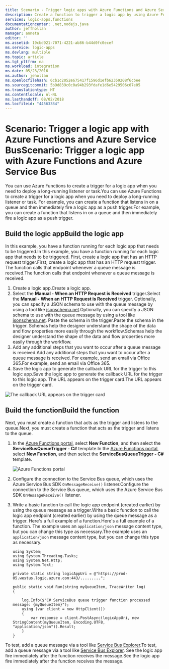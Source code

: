 ```yaml
---
title: Scenario - Trigger logic apps with Azure Functions and Azure Service Bus | Microsoft Docs
description: Create a function to trigger a logic app by using Azure Functions and Azure Service Bus
services: logic-apps,functions
documentationcenter: .net,nodejs,java
author: jeffhollan
manager: anneta
editor: ''
ms.assetid: 19cbd921-7071-4221-ab86-b44d0fc0ecef
ms.service: logic-apps
ms.devlang: multiple
ms.topic: article
ms.tgt_pltfrm: na
ms.workload: integration
ms.date: 05/23/2016
ms.author: jehollan
ms.openlocfilehash: 6cb1c2052e675417f1596d1efb62359208f6cbee
ms.sourcegitcommit: 5b9d839c0c0a94b293fdafe1d6e5429506c07e05
ms.translationtype: HT
ms.contentlocale: nl-NL
ms.lasthandoff: 08/02/2018
ms.locfileid: "44563384"
---
```

# <a name="scenario-trigger-a-logic-app-with-azure-functions-and-azure-service-bus"></a><span data-ttu-id="9ed33-103">Scenario: Trigger a logic app with Azure Functions and Azure Service Bus</span><span class="sxs-lookup"><span data-stu-id="9ed33-103">Scenario: Trigger a logic app with Azure Functions and Azure Service Bus</span></span>

<span data-ttu-id="9ed33-104">You can use Azure Functions to create a trigger for a logic app when you need to deploy a long-running listener or task.</span><span class="sxs-lookup"><span data-stu-id="9ed33-104">You can use Azure Functions to create a trigger for a logic app when you need to deploy a long-running listener or task.</span></span> <span data-ttu-id="9ed33-105">For example, you can create a function that listens in on a queue and then immediately fire a logic app as a push trigger.</span><span class="sxs-lookup"><span data-stu-id="9ed33-105">For example, you can create a function that listens in on a queue and then immediately fire a logic app as a push trigger.</span></span>

## <a name="build-the-logic-app"></a><span data-ttu-id="9ed33-106">Build the logic app</span><span class="sxs-lookup"><span data-stu-id="9ed33-106">Build the logic app</span></span>
<span data-ttu-id="9ed33-107">In this example, you have a function running for each logic app that needs to be triggered.</span><span class="sxs-lookup"><span data-stu-id="9ed33-107">In this example, you have a function running for each logic app that needs to be triggered.</span></span> <span data-ttu-id="9ed33-108">First, create a logic app that has an HTTP request trigger.</span><span class="sxs-lookup"><span data-stu-id="9ed33-108">First, create a logic app that has an HTTP request trigger.</span></span> <span data-ttu-id="9ed33-109">The function calls that endpoint whenever a queue message is received.</span><span class="sxs-lookup"><span data-stu-id="9ed33-109">The function calls that endpoint whenever a queue message is received.</span></span>  

1. <span data-ttu-id="9ed33-110">Create a logic app.</span><span class="sxs-lookup"><span data-stu-id="9ed33-110">Create a logic app.</span></span>
2. <span data-ttu-id="9ed33-111">Select the **Manual - When an HTTP Request is Received** trigger.</span><span class="sxs-lookup"><span data-stu-id="9ed33-111">Select the **Manual - When an HTTP Request is Received** trigger.</span></span>
   <span data-ttu-id="9ed33-112">Optionally, you can specify a JSON schema to use with the queue message by using a tool like [jsonschema.net](http://jsonschema.net).</span><span class="sxs-lookup"><span data-stu-id="9ed33-112">Optionally, you can specify a JSON schema to use with the queue message by using a tool like [jsonschema.net](http://jsonschema.net).</span></span> <span data-ttu-id="9ed33-113">Paste the schema in the trigger.</span><span class="sxs-lookup"><span data-stu-id="9ed33-113">Paste the schema in the trigger.</span></span> <span data-ttu-id="9ed33-114">Schemas help the designer understand the shape of the data and flow properties more easily through the workflow.</span><span class="sxs-lookup"><span data-stu-id="9ed33-114">Schemas help the designer understand the shape of the data and flow properties more easily through the workflow.</span></span>
2. <span data-ttu-id="9ed33-115">Add any additional steps that you want to occur after a queue message is received.</span><span class="sxs-lookup"><span data-stu-id="9ed33-115">Add any additional steps that you want to occur after a queue message is received.</span></span> <span data-ttu-id="9ed33-116">For example, send an email via Office 365.</span><span class="sxs-lookup"><span data-stu-id="9ed33-116">For example, send an email via Office 365.</span></span>  
3. <span data-ttu-id="9ed33-117">Save the logic app to generate the callback URL for the trigger to this logic app.</span><span class="sxs-lookup"><span data-stu-id="9ed33-117">Save the logic app to generate the callback URL for the trigger to this logic app.</span></span> <span data-ttu-id="9ed33-118">The URL appears on the trigger card.</span><span class="sxs-lookup"><span data-stu-id="9ed33-118">The URL appears on the trigger card.</span></span>

![The callback URL appears on the trigger card][1]

## <a name="build-the-function"></a><span data-ttu-id="9ed33-120">Build the function</span><span class="sxs-lookup"><span data-stu-id="9ed33-120">Build the function</span></span>
<span data-ttu-id="9ed33-121">Next, you must create a function that acts as the trigger and listens to the queue.</span><span class="sxs-lookup"><span data-stu-id="9ed33-121">Next, you must create a function that acts as the trigger and listens to the queue.</span></span>

1. <span data-ttu-id="9ed33-122">In the [Azure Functions portal](https://functions.azure.com/signin), select **New Function**, and then select the **ServiceBusQueueTrigger - C#** template.</span><span class="sxs-lookup"><span data-stu-id="9ed33-122">In the [Azure Functions portal](https://functions.azure.com/signin), select **New Function**, and then select the **ServiceBusQueueTrigger - C#** template.</span></span>
   
    ![Azure Functions portal][2]
2. <span data-ttu-id="9ed33-124">Configure the connection to the Service Bus queue, which uses the Azure Service Bus SDK `OnMessageReceive()` listener.</span><span class="sxs-lookup"><span data-stu-id="9ed33-124">Configure the connection to the Service Bus queue, which uses the Azure Service Bus SDK `OnMessageReceive()` listener.</span></span>
3. <span data-ttu-id="9ed33-125">Write a basic function to call the logic app endpoint (created earlier) by using the queue message as a trigger.</span><span class="sxs-lookup"><span data-stu-id="9ed33-125">Write a basic function to call the logic app endpoint (created earlier) by using the queue message as a trigger.</span></span> <span data-ttu-id="9ed33-126">Here's a full example of a function.</span><span class="sxs-lookup"><span data-stu-id="9ed33-126">Here's a full example of a function.</span></span> <span data-ttu-id="9ed33-127">The example uses an `application/json` message content type, but you can change this type as necessary.</span><span class="sxs-lookup"><span data-stu-id="9ed33-127">The example uses an `application/json` message content type, but you can change this type as necessary.</span></span>
   
   ```
   using System;
   using System.Threading.Tasks;
   using System.Net.Http;
   using System.Text;
   
   private static string logicAppUri = @"https://prod-05.westus.logic.azure.com:443/.........";
   
   public static void Run(string myQueueItem, TraceWriter log)
   {
   
       log.Info($"C# ServiceBus queue trigger function processed message: {myQueueItem}");
       using (var client = new HttpClient())
       {
           var response = client.PostAsync(logicAppUri, new StringContent(myQueueItem, Encoding.UTF8, "application/json")).Result;
       }
   }
   ```

<span data-ttu-id="9ed33-128">To test, add a queue message via a tool like [Service Bus Explorer](https://github.com/paolosalvatori/ServiceBusExplorer).</span><span class="sxs-lookup"><span data-stu-id="9ed33-128">To test, add a queue message via a tool like [Service Bus Explorer](https://github.com/paolosalvatori/ServiceBusExplorer).</span></span> <span data-ttu-id="9ed33-129">See the logic app fire immediately after the function receives the message.</span><span class="sxs-lookup"><span data-stu-id="9ed33-129">See the logic app fire immediately after the function receives the message.</span></span>

<!-- Image References -->
[1]: https://docstestmedia1.blob.core.windows.net/azure-media/articles/logic-apps/media/logic-apps-scenario-function-sb-trigger/manualtrigger.png
[2]: https://docstestmedia1.blob.core.windows.net/azure-media/articles/logic-apps/media/logic-apps-scenario-function-sb-trigger/newqueuetriggerfunction.png


